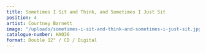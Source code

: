 ```yaml
---
title: Sometimes I Sit and Think, and Sometimes I Just Sit
position: 4
artist: Courtney Barnett
image: "/uploads/sometimes-i-sit-and-think-and-sometimes-i-just-sit.jpg"
catalogue-number: HA036
format: Double 12" / CD / Digital
---
```


